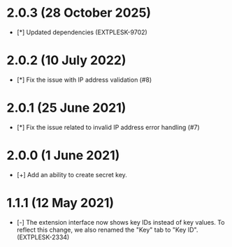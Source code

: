 # 2.0.3 (28 October 2025)

* [*] Updated dependencies (EXTPLESK-9702)

# 2.0.2 (10 July 2022)

* [*] Fix the issue with IP address validation (#8)

# 2.0.1 (25 June 2021)

* [*] Fix the issue related to invalid IP address error handling (#7)

# 2.0.0 (1 June 2021)

* [+] Add an ability to create secret key.

# 1.1.1 (12 May 2021)

* [-] The extension interface now shows key IDs instead of key values. To reflect this change, we also renamed the "Key" tab to "Key ID". (EXTPLESK-2334)

      

